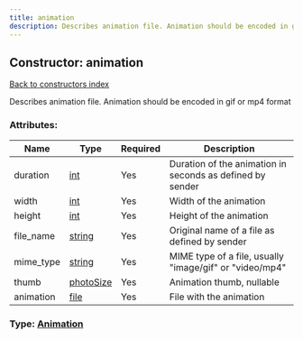 ```yaml
---
title: animation
description: Describes animation file. Animation should be encoded in gif or mp4 format
---
```

## Constructor: animation  
[Back to constructors index](index.md)



Describes animation file. Animation should be encoded in gif or mp4 format

### Attributes:

| Name     |    Type       | Required | Description |
|----------|---------------|----------|-------------|
|duration|[int](../types/int.md) | Yes|Duration of the animation in seconds as defined by sender|
|width|[int](../types/int.md) | Yes|Width of the animation|
|height|[int](../types/int.md) | Yes|Height of the animation|
|file\_name|[string](../types/string.md) | Yes|Original name of a file as defined by sender|
|mime\_type|[string](../types/string.md) | Yes|MIME type of a file, usually "image/gif" or "video/mp4"|
|thumb|[photoSize](../types/photoSize.md) | Yes|Animation thumb, nullable|
|animation|[file](../types/file.md) | Yes|File with the animation|



### Type: [Animation](../types/Animation.md)


